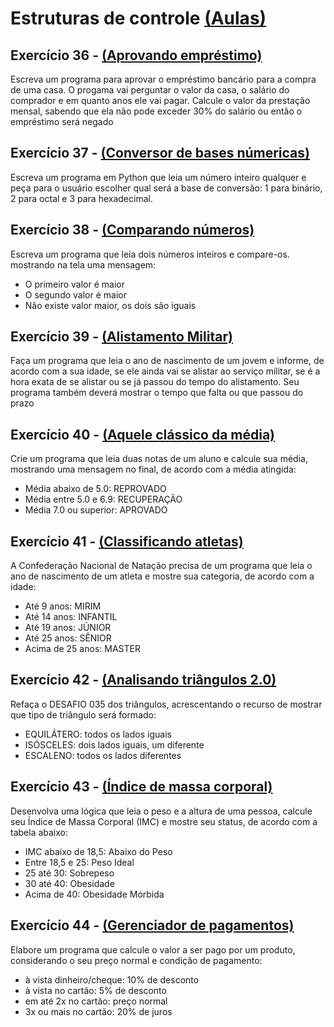 # Estruturas de controle [(Aulas)](https://www.youtube.com/playlist?list=PLHz_AreHm4dk_nZHmxxf_J0WRAqy5Czye)

## Exercício 36 - [(Aprovando empréstimo)](https://github.com/UlissesMartins/Python3/blob/master/Curso%20em%20V%C3%ADdeo/Python3/Mundo%202/ex036.py)
Escreva um programa para aprovar o empréstimo bancário para a compra de uma casa.
O progama vai perguntar o valor da casa, o salário do comprador e em quanto anos ele vai pagar.
Calcule o valor da prestação mensal, sabendo que ela não pode exceder 30% do salário ou então o empréstimo será negado

## Exercício 37 - [(Conversor de bases númericas)](https://github.com/UlissesMartins/Python3/blob/master/Curso%20em%20V%C3%ADdeo/Python3/Mundo%202/ex037.py)
Escreva um programa em Python que leia um número inteiro qualquer e peça para o usuário escolher qual será a base de conversão: 1 para binário, 2 para octal e 3 para hexadecimal.

## Exercício 38 - [(Comparando números)](https://github.com/UlissesMartins/Python3/blob/master/Curso%20em%20V%C3%ADdeo/Python3/Mundo%202/ex038.py)
Escreva um programa que leia dois números inteiros e compare-os. mostrando na tela uma mensagem:
- O primeiro valor é maior
- O segundo valor é maior
- Não existe valor maior, os dois são iguais

## Exercício 39 - [(Alistamento Militar)](https://github.com/UlissesMartins/Python3/blob/master/Curso%20em%20V%C3%ADdeo/Python3/Mundo%202/ex039.py)
Faça um programa que leia o ano de nascimento de um jovem e informe, de acordo com a sua idade, se ele ainda vai se alistar ao serviço militar, se é a hora exata de se alistar ou se já passou do tempo do alistamento.
Seu programa também deverá mostrar o tempo que falta ou que passou do prazo

## Exercício 40 - [(Aquele clássico da média)](https://github.com/UlissesMartins/Python3/blob/master/Curso%20em%20V%C3%ADdeo/Python3/Mundo%202/ex040.py)
Crie um programa que leia duas notas de um aluno e calcule sua média, mostrando uma mensagem no final, de acordo com a média atingida:
- Média abaixo de 5.0: REPROVADO
- Média entre 5.0 e 6.9: RECUPERAÇÃO
- Média 7.0 ou superior: APROVADO

## Exercício 41 - [(Classificando atletas)](https://github.com/UlissesMartins/Python3/blob/master/Curso%20em%20V%C3%ADdeo/Python3/Mundo%202/ex041.py)
A Confederação Nacional de Natação precisa de um programa que leia o ano de nascimento de um atleta e mostre sua categoria, de acordo com a idade:
- Até 9 anos: MIRIM
- Até 14 anos: INFANTIL
- Até 19 anos: JÚNIOR
- Até 25 anos: SÊNIOR
- Acima de 25 anos: MASTER

## Exercício 42 - [(Analisando triângulos 2.0)](https://github.com/UlissesMartins/Python3/blob/master/Curso%20em%20V%C3%ADdeo/Python3/Mundo%202/ex042.py)
Refaça o DESAFIO 035 dos triângulos, acrescentando o recurso de mostrar que tipo de triângulo será formado:
- EQUILÁTERO: todos os lados iguais
- ISÓSCELES: dois lados iguais, um diferente
- ESCALENO: todos os lados diferentes

## Exercício 43 - [(Índice de massa corporal)](https://github.com/UlissesMartins/Python3/blob/master/Curso%20em%20V%C3%ADdeo/Python3/Mundo%202/ex043.py)
Desenvolva uma lógica que leia o peso e a altura de uma pessoa, calcule seu Índice de Massa Corporal (IMC) e mostre seu status, de acordo com a tabela abaixo:
- IMC abaixo de 18,5: Abaixo do Peso
- Entre 18,5 e 25: Peso Ideal
- 25 até 30: Sobrepeso
- 30 até 40: Obesidade
- Acima de 40: Obesidade Mórbida

## Exercício 44 - [(Gerenciador de pagamentos)](https://github.com/UlissesMartins/Python3/blob/master/Curso%20em%20V%C3%ADdeo/Python3/Mundo%202/ex044.py)
Elabore um programa que calcule o valor a ser pago por um produto, considerando o seu preço normal e condição de pagamento:
- à vista dinheiro/cheque: 10% de desconto
- à vista no cartão: 5% de desconto
- em até 2x no cartão: preço normal
- 3x ou mais no cartão: 20% de juros
